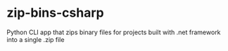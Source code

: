 # zip-bins-csharp
Python CLI app that zips binary files for projects built with .net framework into a single .zip file
